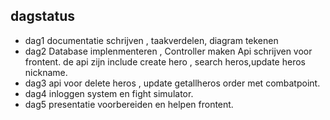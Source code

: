 ## dagstatus

- dag1 documentatie schrijven , taakverdelen, diagram tekenen
- dag2 Database implenmenteren , Controller maken Api schrijven voor frontent. de api zijn include create hero , search
  heros,update heros nickname.
- dag3 api voor delete heros , update getallheros order met combatpoint.
- dag4 inloggen system en fight simulator.
- dag5 presentatie voorbereiden en helpen frontent.